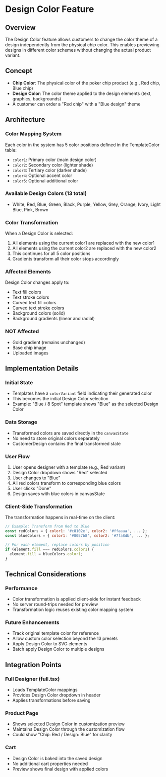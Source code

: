# Design Color Feature

## Overview
The Design Color feature allows customers to change the color theme of a design independently from the physical chip color. This enables previewing designs in different color schemes without changing the actual product variant.

## Concept
- **Chip Color**: The physical color of the poker chip product (e.g., Red chip, Blue chip)
- **Design Color**: The color theme applied to the design elements (text, graphics, backgrounds)
- A customer can order a "Red chip" with a "Blue design" theme

## Architecture

### Color Mapping System
Each color in the system has 5 color positions defined in the TemplateColor table:
- `color1`: Primary color (main design color)
- `color2`: Secondary color (lighter shade)
- `color3`: Tertiary color (darker shade)
- `color4`: Optional accent color
- `color5`: Optional additional color

### Available Design Colors (13 total)
- White, Red, Blue, Green, Black, Purple, Yellow, Grey, Orange, Ivory, Light Blue, Pink, Brown

### Color Transformation
When a Design Color is selected:
1. All elements using the current color1 are replaced with the new color1
2. All elements using the current color2 are replaced with the new color2
3. This continues for all 5 color positions
4. Gradients transform all their color stops accordingly

### Affected Elements
Design Color changes apply to:
- Text fill colors
- Text stroke colors
- Curved text fill colors
- Curved text stroke colors
- Background colors (solid)
- Background gradients (linear and radial)

### NOT Affected
- Gold gradient (remains unchanged)
- Base chip image
- Uploaded images

## Implementation Details

### Initial State
- Templates have a `colorVariant` field indicating their generated color
- This becomes the initial Design Color selection
- Example: "Blue / 8 Spot" template shows "Blue" as the selected Design Color

### Data Storage
- Transformed colors are saved directly in the `canvasState`
- No need to store original colors separately
- CustomerDesign contains the final transformed state

### User Flow
1. User opens designer with a template (e.g., Red variant)
2. Design Color dropdown shows "Red" selected
3. User changes to "Blue"
4. All red colors transform to corresponding blue colors
5. User clicks "Done"
6. Design saves with blue colors in canvasState

### Client-Side Transformation
The transformation happens in real-time on the client:
```javascript
// Example: Transform from Red to Blue
const redColors = { color1: '#c8102e', color2: '#ffaaaa', ... };
const blueColors = { color1: '#0057b8', color2: '#7fa8db', ... };

// For each element, replace colors by position
if (element.fill === redColors.color1) {
  element.fill = blueColors.color1;
}
```

## Technical Considerations

### Performance
- Color transformation is applied client-side for instant feedback
- No server round-trips needed for preview
- Transformation logic reuses existing color mapping system

### Future Enhancements
- Track original template color for reference
- Allow custom color selection beyond the 13 presets
- Apply Design Color to SVG elements
- Batch apply Design Color to multiple designs

## Integration Points

### Full Designer (full.tsx)
- Loads TemplateColor mappings
- Provides Design Color dropdown in header
- Applies transformations before saving

### Product Page
- Shows selected Design Color in customization preview
- Maintains Design Color through the customization flow
- Could show "Chip: Red / Design: Blue" for clarity

### Cart
- Design Color is baked into the saved design
- No additional cart properties needed
- Preview shows final design with applied colors